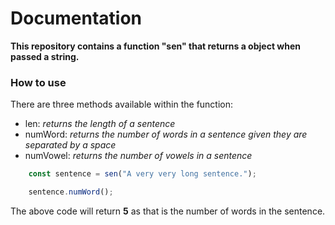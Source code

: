 # Documentation

**This repository contains a function "sen" that returns a object when passed a string.**

### How to use

There are three methods available within the function: 
- len: *returns the length of a sentence*
- numWord: *returns the number of words in a sentence given they are separated by a space*
- numVowel: *returns the number of vowels in a sentence*

```javascript
    const sentence = sen("A very very long sentence.");

    sentence.numWord();
```

The above code will return **5** as that is the number of words in the sentence.
